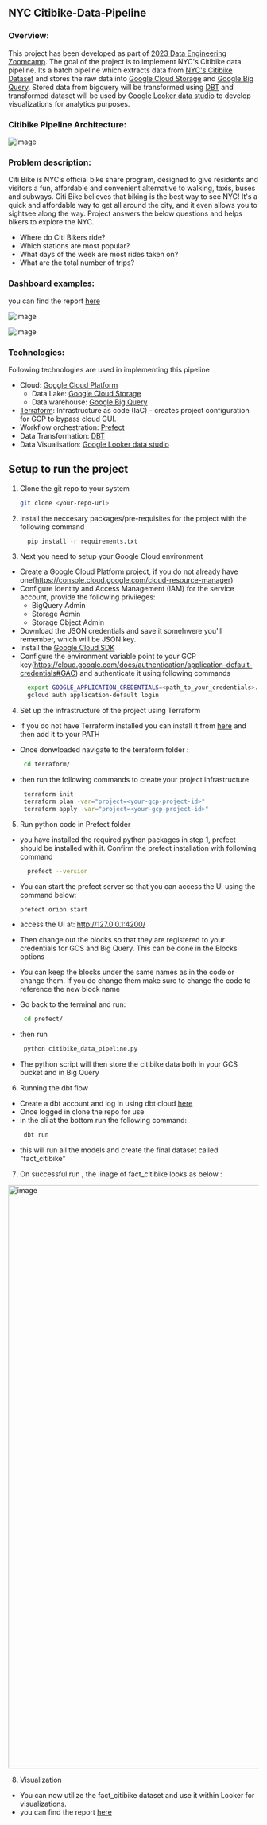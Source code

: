 ## NYC Citibike-Data-Pipeline

### Overview:
This project has been developed as part of [2023 Data Engineering Zoomcamp](https://github.com/DataTalksClub/data-engineering-zoomcamp). The goal of the project is to implement NYC's Citibike data pipeline. Its a batch pipeline which extracts data from [NYC's Citibike Dataset](https://s3.amazonaws.com/tripdata/index.html) and stores the raw data into [Google Cloud Storage](https://cloud.google.com/storage) and [Google Big Query](https://cloud.google.com/bigquery). Stored data from bigquery will be transformed using [DBT](https://www.getdbt.com/) and transformed dataset will be used by [Google Looker data studio](https://lookerstudio.google.com/u/0/navigation/reporting) to develop visualizations for analytics purposes.

### Citibike Pipeline Architecture:

![image](https://user-images.githubusercontent.com/10378935/229990884-bd4dc8d5-482d-4ff7-8f46-cc4f0ef6981b.png)


### Problem description:
Citi Bike is NYC’s official bike share program, designed to give residents and visitors a fun, affordable and convenient alternative to walking, taxis, buses and subways. Citi Bike believes that biking is the best way to see NYC! It's a quick and affordable way to get all around the city, and it even allows you to sightsee along the way. 
Project answers the below questions and helps bikers to explore the NYC.
 
* Where do Citi Bikers ride? 
* Which stations are most popular? 
* What days of the week are most rides taken on? 
* What are the total number of trips?


### Dashboard examples: 
you can find the report [here](https://lookerstudio.google.com/s/lUSsqr0LbT4)

![image](https://user-images.githubusercontent.com/10378935/229953111-63b75134-806c-4ad3-8399-def09ed55ba4.png)



![image](https://user-images.githubusercontent.com/10378935/229953157-a526210d-293d-4ab6-aee4-afd5599f1706.png)



### Technologies:

Following technologies are used in implementing this pipeline

* Cloud: [Goggle Cloud Platform](https://cloud.google.com/)
  * Data Lake: [Google Cloud Storage](https://cloud.google.com/storage)
  * Data warehouse: [Google Big Query](https://cloud.google.com/bigquery)
* [Terraform](https://www.terraform.io/): Infrastructure as code (IaC) - creates project configuration for GCP to bypass cloud GUI.
* Workflow orchestration: [Prefect](https://www.prefect.io/)
* Data Transformation: [DBT](https://www.getdbt.com/)
* Data Visualisation: [Google Looker data studio](https://lookerstudio.google.com/u/0/navigation/reporting)


## Setup to run the project


1. Clone the  git repo to your system
   ```bash
   git clone <your-repo-url>
   ```

2. Install the neccesary packages/pre-requisites for the project with the following command

   ```bash
     pip install -r requirements.txt
    ```

3. Next you need to setup your Google Cloud environment
- Create a Google Cloud Platform project, if you do not already have one(https://console.cloud.google.com/cloud-resource-manager)
- Configure Identity and Access Management (IAM) for the service account, provide the following privileges: 
  * BigQuery Admin
  * Storage Admin 
  * Storage Object Admin
- Download the JSON credentials and save it somehwere you'll remember, which will be JSON key.
- Install the [Google Cloud SDK](https://cloud.google.com/sdk/docs/install-sdk)
- Configure the environment variable point to your GCP key(https://cloud.google.com/docs/authentication/application-default-credentials#GAC) and authenticate it using following commands
   ```bash
     export GOOGLE_APPLICATION_CREDENTIALS=<path_to_your_credentials>.json
     gcloud auth application-default login
    ```

4. Set up the infrastructure of the project using Terraform
- If you do not have Terraform installed you can install it from [here](https://developer.hashicorp.com/terraform/downloads) and then add it to your PATH
- Once donwloaded navigate to the terraform folder :
    ```bash
     cd terraform/
    ```

- then run the following commands to create your project infrastructure
     ```bash
      terraform init
      terraform plan -var="project=<your-gcp-project-id>"
      terraform apply -var="project=<your-gcp-project-id>"
     ```

5. Run python code in Prefect folder
- you have installed the required python packages in step 1, prefect should be installed with it. Confirm the prefect installation with following command

    ```bash
      prefect --version
    ```
- You can start the prefect server so that you can access the UI using the command below:
   ```bash
   prefect orion start
   ```
- access the UI at: http://127.0.0.1:4200/
- Then change out the blocks so that they are registered to your credentials for GCS and Big Query. This can be done in the Blocks options
- You can keep the blocks under the same names as in the code or change them. If you do change them make sure to change the code to reference the new block name
- Go back to the terminal and run:
    ```bash
     cd prefect/
    ```
- then run
    ```bash
     python citibike_data_pipeline.py
    ```
- The python script will then store the citibike data both in your GCS bucket and in Big Query

6. Running the dbt flow
- Create a dbt account and log in using dbt cloud [here](https://cloud.getdbt.com/)
- Once logged in clone the repo for use 
- in the cli at the bottom run the following command:
   ```bash
    dbt run
    ```
- this will run all the models and create the final dataset called "fact_citibike"


7. On successful run , the linage of fact_citibike looks as below :


<img width="1173" alt="image" src="https://user-images.githubusercontent.com/10378935/230152162-ca3e91d7-fa30-410c-b8c0-3a8794d74c69.png">




8. Visualization 
- You can now utilize the fact_citibike dataset and use it within Looker for visualizations.
- you can find the report [here](https://lookerstudio.google.com/s/lUSsqr0LbT4)


